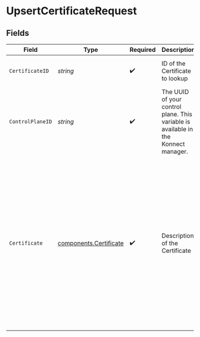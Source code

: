 # UpsertCertificateRequest


## Fields

| Field                                                                                                                                                                                                                         | Type                                                                                                                                                                                                                          | Required                                                                                                                                                                                                                      | Description                                                                                                                                                                                                                   | Example                                                                                                                                                                                                                       |
| ----------------------------------------------------------------------------------------------------------------------------------------------------------------------------------------------------------------------------- | ----------------------------------------------------------------------------------------------------------------------------------------------------------------------------------------------------------------------------- | ----------------------------------------------------------------------------------------------------------------------------------------------------------------------------------------------------------------------------- | ----------------------------------------------------------------------------------------------------------------------------------------------------------------------------------------------------------------------------- | ----------------------------------------------------------------------------------------------------------------------------------------------------------------------------------------------------------------------------- |
| `CertificateID`                                                                                                                                                                                                               | *string*                                                                                                                                                                                                                      | :heavy_check_mark:                                                                                                                                                                                                            | ID of the Certificate to lookup                                                                                                                                                                                               | ddf3cdaa-3329-4961-822a-ce6dbd38eff7                                                                                                                                                                                          |
| `ControlPlaneID`                                                                                                                                                                                                              | *string*                                                                                                                                                                                                                      | :heavy_check_mark:                                                                                                                                                                                                            | The UUID of your control plane. This variable is available in the Konnect manager.                                                                                                                                            | 9524ec7d-36d9-465d-a8c5-83a3c9390458                                                                                                                                                                                          |
| `Certificate`                                                                                                                                                                                                                 | [components.Certificate](../../models/components/certificate.md)                                                                                                                                                              | :heavy_check_mark:                                                                                                                                                                                                            | Description of the Certificate                                                                                                                                                                                                | {<br/>"cert": "-----BEGIN CERTIFICATE-----\ncertificate-content\n-----END CERTIFICATE-----",<br/>"id": "b2f34145-0343-41a4-9602-4c69dec2f269",<br/>"key": "-----BEGIN PRIVATE KEY-----\nprivate-key-content\n-----END PRIVATE KEY-----"<br/>} |